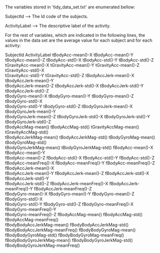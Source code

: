 The variables stored in 'tidy_data_set.txt' are enumerated bellow:

SubjectId         -->   The Id code of the subjects.

ActivityLabel     -->   The descriptive label of the activity.

For the rest of variables, which are indicated in the following lines, the values in the data set are the average value for each subject and for each activity:

SubjectId                       ActivityLabel                   tBodyAcc-mean()-X               tBodyAcc-mean()-Y              
tBodyAcc-mean()-Z               tBodyAcc-std()-X                tBodyAcc-std()-Y                tBodyAcc-std()-Z               
tGravityAcc-mean()-X            tGravityAcc-mean()-Y            tGravityAcc-mean()-Z            tGravityAcc-std()-X            
tGravityAcc-std()-Y             tGravityAcc-std()-Z             tBodyAccJerk-mean()-X           tBodyAccJerk-mean()-Y          
tBodyAccJerk-mean()-Z           tBodyAccJerk-std()-X            tBodyAccJerk-std()-Y            tBodyAccJerk-std()-Z           
tBodyGyro-mean()-X              tBodyGyro-mean()-Y              tBodyGyro-mean()-Z              tBodyGyro-std()-X              
tBodyGyro-std()-Y               tBodyGyro-std()-Z               tBodyGyroJerk-mean()-X          tBodyGyroJerk-mean()-Y         
tBodyGyroJerk-mean()-Z          tBodyGyroJerk-std()-X           tBodyGyroJerk-std()-Y           tBodyGyroJerk-std()-Z          
tBodyAccMag-mean()              tBodyAccMag-std()               tGravityAccMag-mean()           tGravityAccMag-std()           
tBodyAccJerkMag-mean()          tBodyAccJerkMag-std()           tBodyGyroMag-mean()             tBodyGyroMag-std()             
tBodyGyroJerkMag-mean()         tBodyGyroJerkMag-std()          fBodyAcc-mean()-X               fBodyAcc-mean()-Y              
fBodyAcc-mean()-Z               fBodyAcc-std()-X                fBodyAcc-std()-Y                fBodyAcc-std()-Z               
fBodyAcc-meanFreq()-X           fBodyAcc-meanFreq()-Y           fBodyAcc-meanFreq()-Z           fBodyAccJerk-mean()-X          
fBodyAccJerk-mean()-Y           fBodyAccJerk-mean()-Z           fBodyAccJerk-std()-X            fBodyAccJerk-std()-Y           
fBodyAccJerk-std()-Z            fBodyAccJerk-meanFreq()-X       fBodyAccJerk-meanFreq()-Y       fBodyAccJerk-meanFreq()-Z      
fBodyGyro-mean()-X              fBodyGyro-mean()-Y              fBodyGyro-mean()-Z              fBodyGyro-std()-X              
fBodyGyro-std()-Y               fBodyGyro-std()-Z               fBodyGyro-meanFreq()-X          fBodyGyro-meanFreq()-Y         
fBodyGyro-meanFreq()-Z          fBodyAccMag-mean()              fBodyAccMag-std()               fBodyAccMag-meanFreq()         
fBodyBodyAccJerkMag-mean()      fBodyBodyAccJerkMag-std()       fBodyBodyAccJerkMag-meanFreq()  fBodyBodyGyroMag-mean()        
fBodyBodyGyroMag-std()          fBodyBodyGyroMag-meanFreq()     fBodyBodyGyroJerkMag-mean()     fBodyBodyGyroJerkMag-std()     
fBodyBodyGyroJerkMag-meanFreq()
